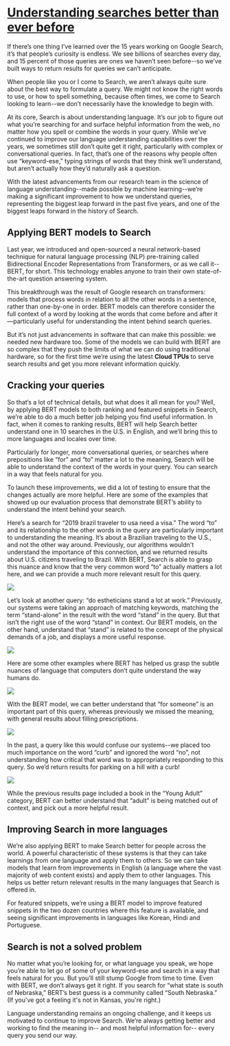 # [Understanding searches better than ever before](https://www.blog.google/products/search/search-language-understanding-bert/)

If there’s one thing I’ve learned over the 15 years working on Google Search, it’s that people’s curiosity is endless. We see billions of searches every day, and 15 percent of those queries are ones we haven’t seen before--so we’ve built ways to return results for queries we can’t anticipate.

When people like you or I come to Search, we aren’t always quite sure about the best way to formulate a query. We might not know the right words to use, or how to spell something, because often times, we come to Search looking to learn--we don’t necessarily have the knowledge to begin with. 

At its core, Search is about understanding language. It’s our job to figure out what you’re searching for and surface helpful information from the web, no matter how you spell or combine the words in your query. While we’ve continued to improve our language understanding capabilities over the years, we sometimes still don’t quite get it right, particularly with complex or conversational queries. In fact, that’s one of the reasons why people often use “keyword-ese,” typing strings of words that they think we’ll understand, but aren’t actually how they’d naturally ask a question. 

With the latest advancements from our research team in the science of language understanding--made possible by machine learning--we’re making a significant improvement to how we understand queries, representing the biggest leap forward in the past five years, and one of the biggest leaps forward in the history of Search. 

## Applying BERT models to Search

Last year, we introduced and open-sourced a neural network-based technique for natural language processing (NLP) pre-training called Bidirectional Encoder Representations from Transformers, or as we call it--BERT, for short. This technology enables anyone to train their own state-of-the-art question answering system. 

This breakthrough was the result of Google research on transformers: models that process words in relation to all the other words in a sentence, rather than one-by-one in order. BERT models can therefore consider the full context of a word by looking at the words that come before and after it—particularly useful for understanding the intent behind search queries.

But it’s not just advancements in software that can make this possible: we needed new hardware too. Some of the models we can build with BERT are so complex that they push the limits of what we can do using traditional hardware, so for the first time we’re using the latest **Cloud TPUs** to serve search results and get you more relevant information quickly. 

## Cracking your queries

So that’s a lot of technical details, but what does it all mean for you? Well, by applying BERT models to both ranking and featured snippets in Search, we’re able to do a much better job  helping you find useful information. In fact, when it comes to ranking results, BERT will help Search better understand one in 10 searches in the U.S. in English, and we’ll bring this to more languages and locales over time.

Particularly for longer, more conversational queries, or searches where prepositions like “for” and “to” matter a lot to the meaning, Search will be able to understand the context of the words in your query. You can search in a way that feels natural for you.

To launch these improvements, we did a lot of testing to ensure that the changes actually are more helpful. Here are some of the examples that showed up our evaluation process that demonstrate BERT’s ability to understand the intent behind your search.

Here’s a search for “2019 brazil traveler to usa need a visa.” The word “to” and its relationship to the other words in the query are particularly important to understanding the meaning. It’s about a Brazilian traveling to the U.S., and not the other way around. Previously, our algorithms wouldn't understand the importance of this connection, and we returned results about U.S. citizens traveling to Brazil. With BERT, Search is able to grasp this nuance and know that the very common word “to” actually matters a lot here, and we can provide a much more relevant result for this query.

![](../../../assets/image/2022-10-06-20-38-46.png)

Let’s look at another query: “do estheticians stand a lot at work.” Previously, our systems were taking an approach of matching keywords, matching the term “stand-alone” in the result with the word “stand” in the query. But that isn’t the right use of the word “stand” in context. Our BERT models, on the other hand, understand that “stand” is related to the concept of the physical demands of a job, and displays a more useful response.

![](../../../assets/image/2022-10-06-20-39-08.png)

Here are some other examples where BERT has helped us grasp the subtle nuances of language that computers don’t quite understand the way humans do.

![](../../../assets/image/2022-10-06-20-39-58.png)

With the BERT model, we can better understand that “for someone” is an important part of this query, whereas previously we missed the meaning, with general results about filling prescriptions.

![](../../../assets/image/2022-10-06-20-41-04.png)

In the past, a query like this would confuse our systems--we placed too much importance on the word “curb” and ignored the word “no”, not understanding how critical that word was to appropriately responding to this query. So we’d return results for parking on a hill with a curb!

![](../../../assets/image/2022-10-06-20-41-42.png)

While the previous results page included a book in the “Young Adult” category, BERT can better understand that “adult” is being matched out of context, and pick out a more helpful result.

## Improving Search in more languages

We’re also applying BERT to make Search better for people across the world. A powerful characteristic of these systems is that they can take learnings from one language and apply them to others. So we can take models that learn from improvements in English (a language where the vast majority of web content exists) and apply them to other languages. This helps us better return relevant results in the many languages that Search is offered in.

For featured snippets, we’re using a BERT model to improve featured snippets in the two dozen countries where this feature is available, and seeing significant improvements in languages like Korean, Hindi and Portuguese.

## Search is not a solved problem

No matter what you’re looking for, or what language you speak, we hope you’re able to let go of some of your keyword-ese and search in a way that feels natural for you. But you’ll still stump Google from time to time. Even with BERT, we don’t always get it right. If you search for “what state is south of Nebraska,” BERT’s best guess is a community called “South Nebraska.” (If you've got a feeling it's not in Kansas, you're right.)

Language understanding remains an ongoing challenge, and it keeps us motivated to continue to improve Search. We’re always getting better and working to find the meaning in-- and most helpful information for-- every query you send our way.